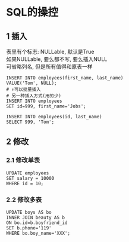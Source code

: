 
# SQL的操控

## 1 插入

表里有个标志: NULLable, 默认是True  
如果NULLable, 要么都不写, 要么插入NULL  
可省略列名, 但是所有值得和原表一样

    INSERT INTO employees(first_name, last_name)
    VALUE('Tom', NULL);
    # ↑可以批量插入
    # 另一种插入方式(用的少)
    INSERT INTO employees
    SET id=999, first_name='Jobs';

    INSERT INTO employees(id, last_name)
    SELECT 999, 'Tom';

## 2 修改

### 2.1 修改单表

    UPDATE employees
    SET salary = 10000
    WHERE id = 10;

### 2.2 修改多表

    UPDATE boys AS bo
    INNER JOIN beauty AS b
    ON bo.id=b.boyfriend_id
    SET b.phone='119'
    WHERE bo.boy_name='XXX';